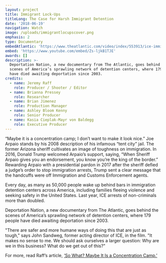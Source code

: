 ```yaml
---
layout: project
title: Immigrant Lock-Ups
titleLong: The Case for Harsh Immigrant Detention
date: '2018-06-19'
navigation: Watch
image: /uploads/immigrantlocupscover.png
emphasis: 2
type: Documentary
embedAtlantic: 'https://www.theatlantic.com/video/index/553913/ice-immigration-detention/'
embed: 'https://www.youtube.com/embed/Zs-ljkB1TJE'
awards: []
description: >-
  Deportation Nation, a new documentary from The Atlantic, goes behind the
  scenes of America’s sprawling network of detention centers, where 179 people
  have died awaiting deportation since 2003.
credits:
  - name: Jeremy Raff
    role: Producer / Shooter / Editor
  - name: Brianna Pressey
    role: Researcher
  - name: Brian Jimenez
    role: Production Manager
  - name: Ashley Bloom Kenny
    role: Senior Producer
  - name: Kasia Cieplak-Mayr von Baldegg
    role: Executive Producer
---
```

“Maybe it is a concentration camp; I don’t want to make it look nice.” Joe Arpaio stands by his 2008 description of his infamous “tent city” jail. The former Arizona sheriff cultivates an image of toughness on immigration. In 2016, Donald Trump welcomed Arpaio’s support, saying, “When Sheriff Arpaio gives you an endorsement, you know you’re the king of the border.” Rewarding Arpaio with a presidential pardon in 2017 after the sheriff defied a judge’s order to stop immigration arrests, Trump sent a clear message that the handcuffs were off Immigration and Customs Enforcement agents.

Every day, as many as 50,000 people wake up behind bars in immigration detention centers across America, including families fleeing violence and seeking safety in the United States. Last year, ICE arrests of non-criminals more than doubled.

Deportation Nation, a new documentary from The Atlantic, goes behind the scenes of America’s sprawling network of detention centers, where 179 people have died awaiting deportation since 2003.

"There are safer and more humane ways of doing this that are just as tough," says John Sandweg, former acting director of ICE, in the film. "It makes no sense to me. We should ask ourselves a larger question: Why are we in this business? What do we get out of this?"

For more, read Raff’s article, [‘So What? Maybe It Is a Concentration Camp.’](https://www.theatlantic.com/politics/archive/2018/02/how-joe-arpaio-inspired-the-immigration-crackdown/554027/)
